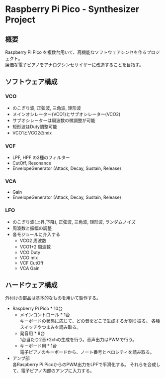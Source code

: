 # Raspberry Pi Pico - Synthesizer Project
## 概要
Raspberry Pi Pico を複数台用いて、高機能なソフトウェアシンセを作るプロジェクト。  
廉価な電子ピアノをアナログシンセサイザーに改造することを目指す。

## ソフトウェア構成
### VCO
- のこぎり波, 正弦波, 三角波, 矩形波
- メインオシレーター(VCO1)とサブオシレーター(VCO2)
- サブオシレーターは周波数の微調整が可能
- 矩形波はDuty調整可能
- VCO1とVCO2のmix
### VCF
- LPF, HPF の2種のフィルター
- CutOff, Resonance
- EnvelopeGenerator (Attack, Decay, Sustain, Release)
### VCA
- Gain
- EnvelopeGenerator (Attack, Decay, Sustain, Release)
### LFO
- のこぎり波(上昇,下降), 正弦波, 三角波, 矩形波, ランダムノイズ
- 周波数と振幅の調整
- 各モジュールに介入する
  - VCO2 周波数
  - VCO1+2 周波数
  - VCO Duty
  - VCO mix
  - VCF CutOff
  - VCA Gain

## ハードウェア構成
外付けの部品は基本的なものを用いて製作する。
- Raspberry Pi Pico * 10台
  - メインコントロール * 1台  
    キーボードの状態に応じて、どの音をどこで生成するか割り振る。
    各種スイッチやつまみを読み取る。
  - 発音用 * 8台  
    1台当たり2音*2chの生成を行う。音声出力はPWMで行う。
  - キーボード用 * 1台  
    電子ピアノのキーボードから、ノート番号とベロシティを読み取る。
- アンプ部  
  各Raspberry Pi PicoからのPWM出力をLPFで平滑化する。
  それらを合成して、電子ピアノ内部のアンプに入力する。
  
